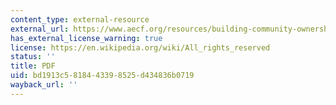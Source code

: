 ```yaml
---
content_type: external-resource
external_url: https://www.aecf.org/resources/building-community-ownership-in-neighborhood-revitalization/
has_external_license_warning: true
license: https://en.wikipedia.org/wiki/All_rights_reserved
status: ''
title: PDF
uid: bd1913c5-8184-4339-8525-d434836b0719
wayback_url: ''
---
```

